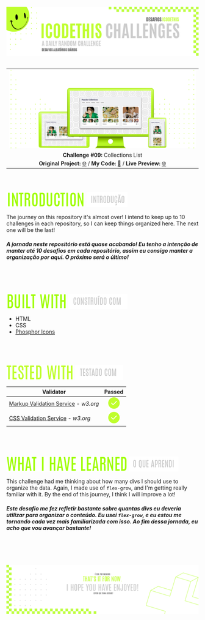 ![A pretty README header](./assets/Readme-files/Readme-Header.png)
<br />
<br />

|         |               
| :-------------:|
| ![Challenge #09](./assets/Readme-files/Readme-Mockup.png)  |
| **Challenge #09:** Collections List  | 
| **Original Project:** [🌐](https://uidesigndaily.com/posts/figma-collections-list-collection-card-day-1577) / **My Code:** [📄](https://github.com/malunaridev/Challenges-iCodeThis/tree/master/9-collections-list) / **Live Preview:** [🌐](https://challenge-ict-9-collections-list.netlify.app/)  

<br />
<br />

![Introduction](./assets/Readme-files/Readme-Introduction.png) ![Introdução](./assets/Readme-files/Readme-Introducao.png)

The journey on this repository it's almost over!
I intend to keep up to 10 challenges in each repository, so I can keep things organized here.
The next one will be the last!
##### A jornada neste repositório está quase acabando! Eu tenho a intenção de manter até 10 desafios em cada repositório, assim eu consigo manter a organização por aqui. O próximo será o último!

<br />
<br />
<br />

![Built with](./assets/Readme-files/Readme-Built-with.png) ![Construído com](./assets/Readme-files/Readme-Construido-com.png)

- HTML
- CSS
- [Phosphor Icons](https://phosphoricons.com/)

<br />
<br />
<br />

![Tested with](./assets/Readme-files/Readme-Tested-with.png) ![Testado com](./assets/Readme-files/Readme-Testado-com.png)

|  Validator  | Passed |
| ------------- | :-------------: |
|[Markup Validation Service](https://validator.w3.org/) - <em>w3.org</em> | ![Done](./assets/Readme-files/Readme-Done.png)  |
|[CSS Validation Service](https://jigsaw.w3.org/css-validator/) - <em>w3.org</em> | ![Done](./assets/Readme-files/Readme-Done.png)  |

<br />
<br />
<br />

![What I have learned](./assets/Readme-files/Readme-What-I-have-learned.png) ![O que aprendi](./assets/Readme-files/Readme-O-que-aprendi.png)

This challenge had me thinking about how many divs I should use to organize the data. Again, I made use of <code>flex-grow</code>, and I'm getting really familiar with it. By the end of this journey, I think I will improve a lot!

##### Este desafio me fez refletir bastante sobre quantas divs eu deveria utilizar para organizar o conteúdo. Eu usei <code>flex-grow</code>, e eu estou me tornando cada vez mais familiarizada com isso. Ao fim dessa jornada, eu acho que vou avançar bastante!

<br />
<br />
<br />


![A pretty README footer](./assets/Readme-files/Readme-Footer.png)
